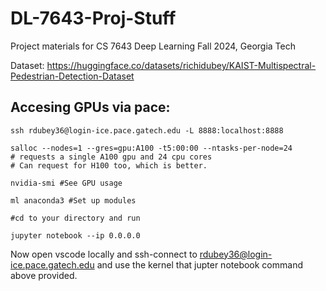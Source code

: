 # DL-7643-Proj-Stuff
Project materials for CS 7643 Deep Learning Fall 2024, Georgia Tech


Dataset: https://huggingface.co/datasets/richidubey/KAIST-Multispectral-Pedestrian-Detection-Dataset

## Accesing GPUs via pace:
`ssh rdubey36@login-ice.pace.gatech.edu -L 8888:localhost:8888`    

`salloc --nodes=1 --gres=gpu:A100 -t5:00:00 --ntasks-per-node=24`    
`# requests a single A100 gpu and 24 cpu cores`    
`# Can request for H100 too, which is better.`    

`nvidia-smi #See GPU usage`    

`ml anaconda3 #Set up modules`    

`#cd to your directory and run`    

`jupyter notebook --ip 0.0.0.0`    

Now open vscode locally and ssh-connect to rdubey36@login-ice.pace.gatech.edu and use the kernel that jupter notebook command
above provided.